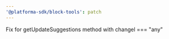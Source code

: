 ```yaml
---
'@platforma-sdk/block-tools': patch
---
```


Fix for getUpdateSuggestions method with changel === "any"
